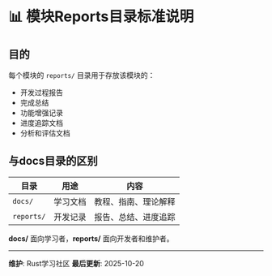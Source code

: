# 📊 模块Reports目录标准说明

## 目的

每个模块的 `reports/` 目录用于存放该模块的：

- 开发过程报告
- 完成总结
- 功能增强记录
- 进度追踪文档
- 分析和评估文档

## 与docs目录的区别

| 目录 | 用途 | 内容 |
|------|------|------|
| `docs/` | 学习文档 | 教程、指南、理论解释 |
| `reports/` | 开发记录 | 报告、总结、进度追踪 |

**docs/** 面向学习者，**reports/** 面向开发者和维护者。

---

**维护**: Rust学习社区
**最后更新**: 2025-10-20
